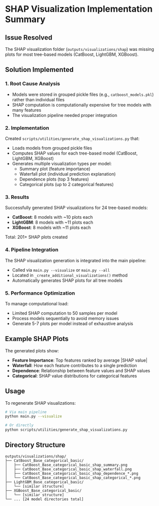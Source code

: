 # SHAP Visualization Implementation Summary

## Issue Resolved
The SHAP visualization folder (`outputs/visualizations/shap`) was missing plots for most tree-based models (CatBoost, LightGBM, XGBoost).

## Solution Implemented

### 1. Root Cause Analysis
- Models were stored in grouped pickle files (e.g., `catboost_models.pkl`) rather than individual files
- SHAP computation is computationally expensive for tree models with many features
- The visualization pipeline needed proper integration

### 2. Implementation

Created `scripts/utilities/generate_shap_visualizations.py` that:
- Loads models from grouped pickle files
- Computes SHAP values for each tree-based model (CatBoost, LightGBM, XGBoost)
- Generates multiple visualization types per model:
  - Summary plot (feature importance)
  - Waterfall plot (individual prediction explanation)
  - Dependence plots (top 3 features)
  - Categorical plots (up to 2 categorical features)

### 3. Results

Successfully generated SHAP visualizations for 24 tree-based models:
- **CatBoost**: 8 models with ~10 plots each
- **LightGBM**: 8 models with ~11 plots each  
- **XGBoost**: 8 models with ~11 plots each

Total: 201+ SHAP plots created

### 4. Pipeline Integration

The SHAP visualization generation is integrated into the main pipeline:
- Called via `main.py --visualize` or `main.py --all`
- Located in `_create_additional_visualizations()` method
- Automatically generates SHAP plots for all tree models

### 5. Performance Optimization

To manage computational load:
- Limited SHAP computation to 50 samples per model
- Process models sequentially to avoid memory issues
- Generate 5-7 plots per model instead of exhaustive analysis

## Example SHAP Plots

The generated plots show:
- **Feature Importance**: Top features ranked by average |SHAP value|
- **Waterfall**: How each feature contributes to a single prediction
- **Dependence**: Relationship between feature values and SHAP values
- **Categorical**: SHAP value distributions for categorical features

## Usage

To regenerate SHAP visualizations:
```bash
# Via main pipeline
python main.py --visualize

# Or directly
python scripts/utilities/generate_shap_visualizations.py
```

## Directory Structure
```
outputs/visualizations/shap/
├── CatBoost_Base_categorical_basic/
│   ├── CatBoost_Base_categorical_basic_shap_summary.png
│   ├── CatBoost_Base_categorical_basic_shap_waterfall.png
│   ├── CatBoost_Base_categorical_basic_shap_dependence_*.png
│   └── CatBoost_Base_categorical_basic_shap_categorical_*.png
├── LightGBM_Base_categorical_basic/
│   └── [similar structure]
├── XGBoost_Base_categorical_basic/
│   └── [similar structure]
└── ... [24 model directories total]
```